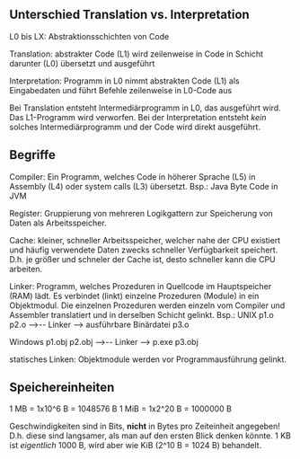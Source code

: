 ## Unterschied Translation vs. Interpretation
L0 bis LX: Abstraktionsschichten von Code

Translation:    abstrakter Code (L1) wird zeilenweise in Code in Schicht darunter (L0) übersetzt und ausgeführt

Interpretation: Programm in L0 nimmt abstrakten Code (L1) als Eingabedaten und führt Befehle zeilenweise in L0-Code aus

Bei Translation entsteht Intermediärprogramm in L0, das ausgeführt wird. Das L1-Programm wird verworfen. Bei der Interpretation entsteht *kein* solches Intermediärprogramm und der Code wird direkt ausgeführt.

## Begriffe

Compiler:   Ein Programm, welches Code in höherer Sprache (L5) in Assembly (L4) oder system calls (L3) übersetzt. Bsp.: Java Byte Code in JVM

Register:   Gruppierung von mehreren Logikgattern zur Speicherung von Daten als Arbeitsspeicher.

Cache:  kleiner, schneller Arbeitsspeicher, welcher nahe der CPU existiert und häufig verwendete Daten zwecks schneller Verfügbarkeit speichert. D.h. je größer und schneler der Cache ist, desto schneller kann die CPU arbeiten.

Linker: Programm, welches Prozeduren in Quellcode im Hauptspeicher (RAM) lädt. Es verbindet (linkt) einzelne Prozeduren (Module) in ein Objektmodul. Die einzelnen Prozeduren werden einzeln vom Compiler und Assembler translatiert und in derselben Schicht gelinkt.
Bsp.:
UNIX    p1.o
        p2.o    -->-- Linker --> ausführbare Binärdatei
        p3.o

Windows p1.obj
        p2.obj  -->-- Linker --> p.exe
        p3.obj

statisches Linken:  Objektmodule werden vor Programmausführung gelinkt.

## Speichereinheiten
1 MB    =   1x10^6 B    =   1048576 B
1 MiB   =   1x2^20 B    =   1000000 B

Geschwindigkeiten sind in Bits, **nicht** in Bytes pro Zeiteinheit angegeben!
D.h. diese sind langsamer, als man auf den ersten Blick denken könnte.
1 KB ist *eigentlich* 1000 B, wird aber wie KiB (2^10 B = 1024 B) behandelt.
